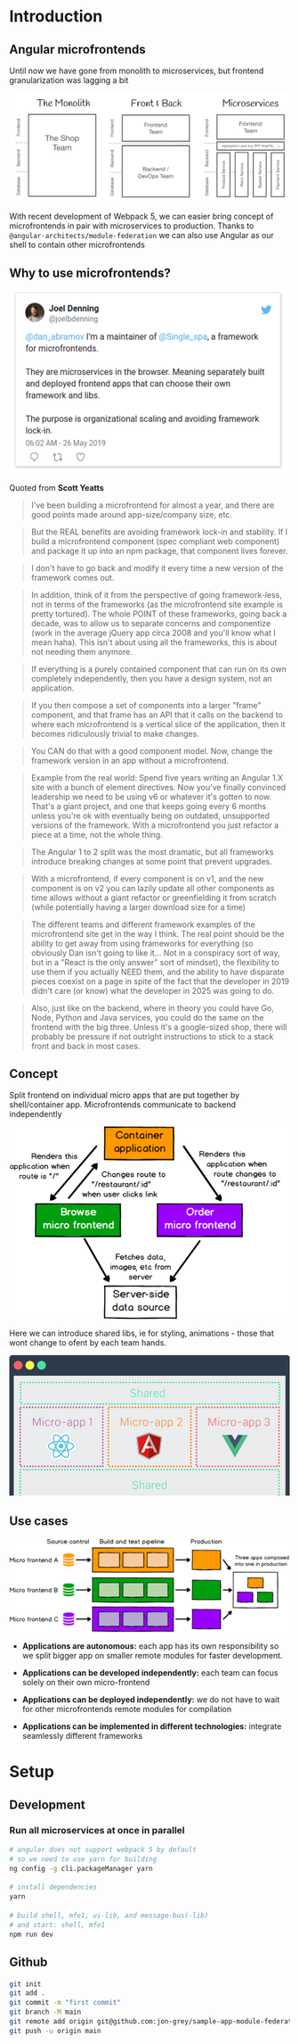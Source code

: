 # Introduction


## Angular microfrontends 

Until now we have gone from monolith to microservices, but frontend granularization was lagging a bit

![](images/README/2021-04-05-02-57-52.png)

With recent development of Webpack 5, we can easier bring concept of microfrontends in pair with microservices to production. Thanks to `@angular-architects/module-federation` we can also use Angular as our shell to contain other microfrontends


## Why to use microfrontends?

![](images/README/2021-04-05-03-18-47.png)


Quoted from **Scott Yeatts**

> I've been building a microfrontend for almost a year, and there are good points made around app-size/company size, etc.

> But the REAL benefits are avoiding framework lock-in and stability. If I build a microfrontend component (spec compliant web component) and package it up into an npm package, that component lives forever.

> I don't have to go back and modify it every time a new version of the framework comes out.

> In addition, think of it from the perspective of going framework-less, not in terms of the frameworks (as the microfrontend site example is pretty tortured). The whole POINT of these frameworks, going back a decade, was to allow us to separate concerns and componentize (work in the average jQuery app circa 2008 and you'll know what I mean haha). This isn't about using all the frameworks, this is about not needing them anymore.

> If everything is a purely contained component that can run on its own completely independently, then you have a design system, not an application.

> If you then compose a set of components into a larger "frame" component, and that frame has an API that it calls on the backend to where each microfrontend is a vertical slice of the application, then it becomes ridiculously trivial to make changes.

> You CAN do that with a good component model. Now, change the framework version in an app without a microfrontend.

> Example from the real world: Spend five years writing an Angular 1.X site with a bunch of element directives. Now you've finally convinced leadership we need to be using v6 or whatever it's gotten to now. That's a giant project, and one that keeps going every 6 months unless you're ok with eventually being on outdated, unsupported versions of the framework. With a microfrontend you just refactor a piece at a time, not the whole thing.

> The Angular 1 to 2 split was the most dramatic, but all frameworks introduce breaking changes at some point that prevent upgrades.

> With a microfrontend, if every component is on v1, and the new component is on v2 you can lazily update all other components as time allows without a giant refactor or greenfielding it from scratch (while potentially having a larger download size for a time)

> The different teams and different framework examples of the microfrontend site get in the way I think. The real point should be the ability to get away from using frameworks for everything (so obviously Dan isn't going to like it... Not in a conspiracy sort of way, but in a "React is the only answer" sort of mindset), the flexibility to use them if you actually NEED them, and the ability to have disparate pieces coexist on a page in spite of the fact that the developer in 2019 didn't care (or know) what the developer in 2025 was going to do.

> Also, just like on the backend, where in theory you could have Go, Node, Python and Java services, you could do the same on the frontend with the big three. Unless it's a google-sized shop, there will probably be pressure if not outright instructions to stick to a stack front and back in most cases.

## Concept


Split frontend on individual micro apps that are put together by shell/container app. Microfrontends communicate to backend independently

![](images/README/2021-04-05-03-13-26.png)

Here we can introduce shared libs, ie for styling, animations - those that wont change to ofent by each team hands.

![](images/README/2021-04-05-03-19-14.png)

## Use cases

![](images/README/2021-04-05-02-55-49.png)

- **Applications are autonomous:** each app has its own responsibility so we split bigger app on smaller remote modules for faster development. 

- **Applications can be developed independently:** each team can focus solely on their own micro-frontend

- **Applications can be deployed independently:** we do not have to wait for other microfrontends  remote modules for compilation

- **Applications can be implemented in different technologies:** integrate seamlessly different frameworks


# Setup

## Development

### Run all microservices at once in parallel

```sh
# angular does not support webpack 5 by default
# so we need to use yarn for building
ng config -g cli.packageManager yarn

# install dependencies
yarn

# build shell, mfe1, ui-lib, and message-bus(-lib)
# and start: shell, mfe1
npm run dev
```


## Github


```sh
git init
git add .
git commit -m "first commit"
git branch -M main
git remote add origin git@github.com:jon-grey/sample-app-module-federation-angular.git
git push -u origin main
```
